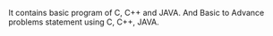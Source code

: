 It contains basic program of C, C++ and JAVA.
And Basic to Advance problems statement using C, C++, JAVA.
